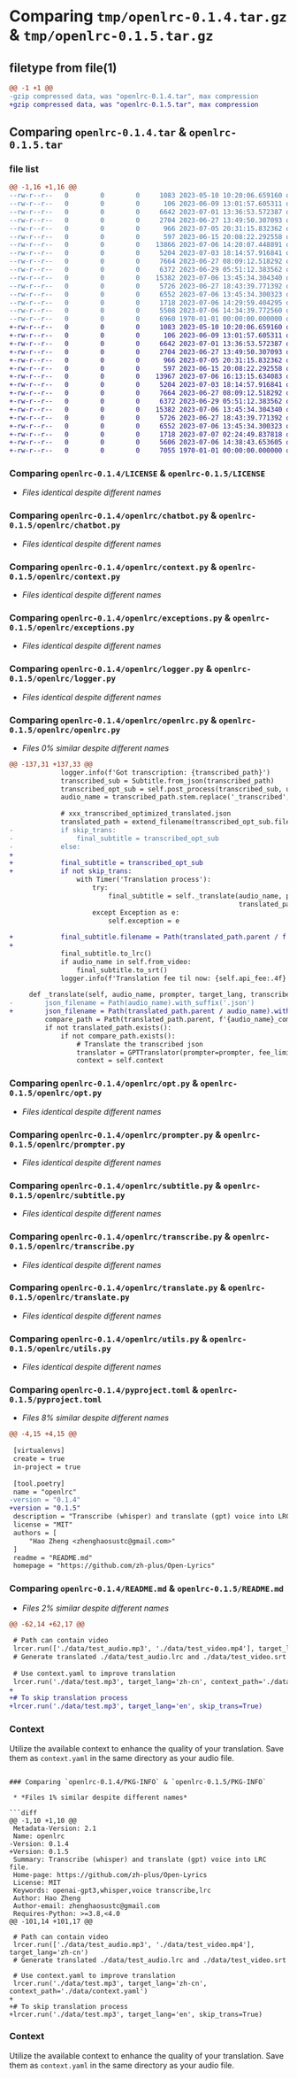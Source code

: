 # Comparing `tmp/openlrc-0.1.4.tar.gz` & `tmp/openlrc-0.1.5.tar.gz`

## filetype from file(1)

```diff
@@ -1 +1 @@
-gzip compressed data, was "openlrc-0.1.4.tar", max compression
+gzip compressed data, was "openlrc-0.1.5.tar", max compression
```

## Comparing `openlrc-0.1.4.tar` & `openlrc-0.1.5.tar`

### file list

```diff
@@ -1,16 +1,16 @@
--rw-r--r--   0        0        0     1083 2023-05-10 10:20:06.659160 openlrc-0.1.4/LICENSE
--rw-r--r--   0        0        0      106 2023-06-09 13:01:57.605311 openlrc-0.1.4/openlrc/__init__.py
--rw-r--r--   0        0        0     6642 2023-07-01 13:36:53.572387 openlrc-0.1.4/openlrc/chatbot.py
--rw-r--r--   0        0        0     2704 2023-06-27 13:49:50.307093 openlrc-0.1.4/openlrc/context.py
--rw-r--r--   0        0        0      966 2023-07-05 20:31:15.832362 openlrc-0.1.4/openlrc/exceptions.py
--rw-r--r--   0        0        0      597 2023-06-15 20:08:22.292558 openlrc-0.1.4/openlrc/logger.py
--rw-r--r--   0        0        0    13866 2023-07-06 14:20:07.448891 openlrc-0.1.4/openlrc/openlrc.py
--rw-r--r--   0        0        0     5204 2023-07-03 18:14:57.916841 openlrc-0.1.4/openlrc/opt.py
--rw-r--r--   0        0        0     7664 2023-06-27 08:09:12.518292 openlrc-0.1.4/openlrc/prompter.py
--rw-r--r--   0        0        0     6372 2023-06-29 05:51:12.383562 openlrc-0.1.4/openlrc/subtitle.py
--rw-r--r--   0        0        0    15382 2023-07-06 13:45:34.304340 openlrc-0.1.4/openlrc/transcribe.py
--rw-r--r--   0        0        0     5726 2023-06-27 18:43:39.771392 openlrc-0.1.4/openlrc/translate.py
--rw-r--r--   0        0        0     6552 2023-07-06 13:45:34.300323 openlrc-0.1.4/openlrc/utils.py
--rw-r--r--   0        0        0     1718 2023-07-06 14:29:59.404295 openlrc-0.1.4/pyproject.toml
--rw-r--r--   0        0        0     5508 2023-07-06 14:34:39.772560 openlrc-0.1.4/README.md
--rw-r--r--   0        0        0     6960 1970-01-01 00:00:00.000000 openlrc-0.1.4/PKG-INFO
+-rw-r--r--   0        0        0     1083 2023-05-10 10:20:06.659160 openlrc-0.1.5/LICENSE
+-rw-r--r--   0        0        0      106 2023-06-09 13:01:57.605311 openlrc-0.1.5/openlrc/__init__.py
+-rw-r--r--   0        0        0     6642 2023-07-01 13:36:53.572387 openlrc-0.1.5/openlrc/chatbot.py
+-rw-r--r--   0        0        0     2704 2023-06-27 13:49:50.307093 openlrc-0.1.5/openlrc/context.py
+-rw-r--r--   0        0        0      966 2023-07-05 20:31:15.832362 openlrc-0.1.5/openlrc/exceptions.py
+-rw-r--r--   0        0        0      597 2023-06-15 20:08:22.292558 openlrc-0.1.5/openlrc/logger.py
+-rw-r--r--   0        0        0    13967 2023-07-06 16:13:15.634083 openlrc-0.1.5/openlrc/openlrc.py
+-rw-r--r--   0        0        0     5204 2023-07-03 18:14:57.916841 openlrc-0.1.5/openlrc/opt.py
+-rw-r--r--   0        0        0     7664 2023-06-27 08:09:12.518292 openlrc-0.1.5/openlrc/prompter.py
+-rw-r--r--   0        0        0     6372 2023-06-29 05:51:12.383562 openlrc-0.1.5/openlrc/subtitle.py
+-rw-r--r--   0        0        0    15382 2023-07-06 13:45:34.304340 openlrc-0.1.5/openlrc/transcribe.py
+-rw-r--r--   0        0        0     5726 2023-06-27 18:43:39.771392 openlrc-0.1.5/openlrc/translate.py
+-rw-r--r--   0        0        0     6552 2023-07-06 13:45:34.300323 openlrc-0.1.5/openlrc/utils.py
+-rw-r--r--   0        0        0     1718 2023-07-07 02:24:49.837818 openlrc-0.1.5/pyproject.toml
+-rw-r--r--   0        0        0     5606 2023-07-06 14:38:43.653605 openlrc-0.1.5/README.md
+-rw-r--r--   0        0        0     7055 1970-01-01 00:00:00.000000 openlrc-0.1.5/PKG-INFO
```

### Comparing `openlrc-0.1.4/LICENSE` & `openlrc-0.1.5/LICENSE`

 * *Files identical despite different names*

### Comparing `openlrc-0.1.4/openlrc/chatbot.py` & `openlrc-0.1.5/openlrc/chatbot.py`

 * *Files identical despite different names*

### Comparing `openlrc-0.1.4/openlrc/context.py` & `openlrc-0.1.5/openlrc/context.py`

 * *Files identical despite different names*

### Comparing `openlrc-0.1.4/openlrc/exceptions.py` & `openlrc-0.1.5/openlrc/exceptions.py`

 * *Files identical despite different names*

### Comparing `openlrc-0.1.4/openlrc/logger.py` & `openlrc-0.1.5/openlrc/logger.py`

 * *Files identical despite different names*

### Comparing `openlrc-0.1.4/openlrc/openlrc.py` & `openlrc-0.1.5/openlrc/openlrc.py`

 * *Files 0% similar despite different names*

```diff
@@ -137,31 +137,33 @@
             logger.info(f'Got transcription: {transcribed_path}')
             transcribed_sub = Subtitle.from_json(transcribed_path)
             transcribed_opt_sub = self.post_process(transcribed_sub, update_name=True)
             audio_name = transcribed_path.stem.replace('_transcribed', '')
 
             # xxx_transcribed_optimized_translated.json
             translated_path = extend_filename(transcribed_opt_sub.filename, '_translated')
-            if skip_trans:
-                final_subtitle = transcribed_opt_sub
-            else:
+
+            final_subtitle = transcribed_opt_sub
+            if not skip_trans:
                 with Timer('Translation process'):
                     try:
                         final_subtitle = self._translate(audio_name, prompter, target_lang, transcribed_opt_sub,
                                                          translated_path)
                     except Exception as e:
                         self.exception = e
 
+            final_subtitle.filename = Path(translated_path.parent / f'{audio_name}.json')
+
             final_subtitle.to_lrc()
             if audio_name in self.from_video:
                 final_subtitle.to_srt()
             logger.info(f'Translation fee til now: {self.api_fee:.4f} USD')
 
     def _translate(self, audio_name, prompter, target_lang, transcribed_opt_sub, translated_path):
-        json_filename = Path(audio_name).with_suffix('.json')
+        json_filename = Path(translated_path.parent / audio_name).with_suffix('.json')
         compare_path = Path(translated_path.parent, f'{audio_name}_compare.json')
         if not translated_path.exists():
             if not compare_path.exists():
                 # Translate the transcribed json
                 translator = GPTTranslator(prompter=prompter, fee_limit=self.fee_limit)
                 context = self.context
```

### Comparing `openlrc-0.1.4/openlrc/opt.py` & `openlrc-0.1.5/openlrc/opt.py`

 * *Files identical despite different names*

### Comparing `openlrc-0.1.4/openlrc/prompter.py` & `openlrc-0.1.5/openlrc/prompter.py`

 * *Files identical despite different names*

### Comparing `openlrc-0.1.4/openlrc/subtitle.py` & `openlrc-0.1.5/openlrc/subtitle.py`

 * *Files identical despite different names*

### Comparing `openlrc-0.1.4/openlrc/transcribe.py` & `openlrc-0.1.5/openlrc/transcribe.py`

 * *Files identical despite different names*

### Comparing `openlrc-0.1.4/openlrc/translate.py` & `openlrc-0.1.5/openlrc/translate.py`

 * *Files identical despite different names*

### Comparing `openlrc-0.1.4/openlrc/utils.py` & `openlrc-0.1.5/openlrc/utils.py`

 * *Files identical despite different names*

### Comparing `openlrc-0.1.4/pyproject.toml` & `openlrc-0.1.5/pyproject.toml`

 * *Files 8% similar despite different names*

```diff
@@ -4,15 +4,15 @@
 
 [virtualenvs]
 create = true
 in-project = true
 
 [tool.poetry]
 name = "openlrc"
-version = "0.1.4"
+version = "0.1.5"
 description = "Transcribe (whisper) and translate (gpt) voice into LRC file."
 license = "MIT"
 authors = [
     "Hao Zheng <zhenghaosustc@gmail.com>"
 ]
 readme = "README.md"
 homepage = "https://github.com/zh-plus/Open-Lyrics"
```

### Comparing `openlrc-0.1.4/README.md` & `openlrc-0.1.5/README.md`

 * *Files 2% similar despite different names*

```diff
@@ -62,14 +62,17 @@
 
 # Path can contain video
 lrcer.run(['./data/test_audio.mp3', './data/test_video.mp4'], target_lang='zh-cn')
 # Generate translated ./data/test_audio.lrc and ./data/test_video.srt
 
 # Use context.yaml to improve translation
 lrcer.run('./data/test.mp3', target_lang='zh-cn', context_path='./data/context.yaml')
+
+# To skip translation process
+lrcer.run('./data/test.mp3', target_lang='en', skip_trans=True)
 ```
 
 ### Context
 
 Utilize the available context to enhance the quality of your translation.
 Save them as `context.yaml` in the same directory as your audio file.
```

### Comparing `openlrc-0.1.4/PKG-INFO` & `openlrc-0.1.5/PKG-INFO`

 * *Files 1% similar despite different names*

```diff
@@ -1,10 +1,10 @@
 Metadata-Version: 2.1
 Name: openlrc
-Version: 0.1.4
+Version: 0.1.5
 Summary: Transcribe (whisper) and translate (gpt) voice into LRC file.
 Home-page: https://github.com/zh-plus/Open-Lyrics
 License: MIT
 Keywords: openai-gpt3,whisper,voice transcribe,lrc
 Author: Hao Zheng
 Author-email: zhenghaosustc@gmail.com
 Requires-Python: >=3.8,<4.0
@@ -101,14 +101,17 @@
 
 # Path can contain video
 lrcer.run(['./data/test_audio.mp3', './data/test_video.mp4'], target_lang='zh-cn')
 # Generate translated ./data/test_audio.lrc and ./data/test_video.srt
 
 # Use context.yaml to improve translation
 lrcer.run('./data/test.mp3', target_lang='zh-cn', context_path='./data/context.yaml')
+
+# To skip translation process
+lrcer.run('./data/test.mp3', target_lang='en', skip_trans=True)
 ```
 
 ### Context
 
 Utilize the available context to enhance the quality of your translation.
 Save them as `context.yaml` in the same directory as your audio file.
```

